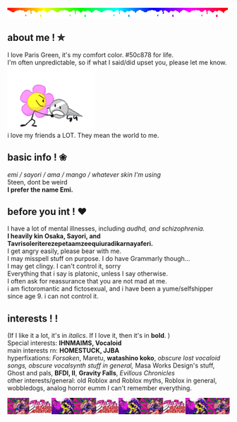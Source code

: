 ![](rainbow.gif)

## about me ! ✮

I love Paris Green, it's my comfort color. #50c878 for life.<br/>
I'm often unpredictable, so if what I said/did upset you, please let me know. ![](naily-bfdi.gif)<br/>
i love my friends a LOT. They mean the world to me.

## basic info ! ❀

*emi / sayori / ama / mango / whatever skin I'm using*<br/>
5teen, dont be weird<br/>
**I prefer the name Emi.**


## before you int ! ❤︎
I have a lot of mental illnesses, including *audhd, and schizophrenia.*<br/>
**I heavily kin Osaka, Sayori, and Tavrisoleriterezepetaamzeequiuradikarnayaferi.** <br/>
I get angry easily, please bear with me.<br/>
I may misspell stuff on purpose. I do have Grammarly though...<br/>
I may get clingy. I can't control it, sorry<br/>
Everything that i say is platonic, unless I say otherwise.<br/>
I often ask for reassurance that you are not mad at me.<br/>
i am fictoromantic and fictosexual, and i have been a yume/selfshipper since age 9. i can not control it.<br/>

## interests ! !
(If I like it a lot, it's in *italics*. If I love it, then it's in **bold**. )<br/>
Special interests: **IHNMAIMS, Vocaloid**<br/>
main interests rn: **HOMESTUCK, JJBA**<br/>
hyperfixations: *Forsaken*, Maretu, **watashino koko**, *obscure lost vocaloid songs, obscure vocalsynth stuff in general,* Masa Works Design's stuff, Ghost and pals, **BFDI, II**, **Gravity Falls**, *Evillous Chronicles*<br/>
other interests/general: old Roblox and Roblox myths, Roblox in general, wobbledogs, analog horror eumm I can't remember everything.

![](tumblr_8ea59acfbb2a37b3b7e791b98e135199_372bc6d7_1280.png)



